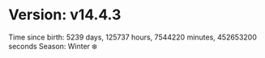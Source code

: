 # Version: v14.4.3
Time since birth: 5239 days, 125737 hours, 7544220 minutes, 452653200 seconds
Season: Winter ❄️
